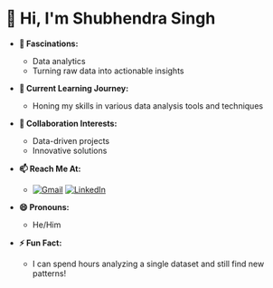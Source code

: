 # 👋 Hi, I'm Shubhendra Singh

- **👀 Fascinations:** 
  - Data analytics
  - Turning raw data into actionable insights

- **🌱 Current Learning Journey:** 
  - Honing my skills in various data analysis tools and techniques

- **💞️ Collaboration Interests:** 
  - Data-driven projects
  - Innovative solutions

- **📫 Reach Me At:** 
  - [![Gmail](https://img.shields.io/badge/-Gmail-D14836?style=flat&logo=Gmail&logoColor=white)](mailto:er.singhshubhendra@outlook.in)
   [![LinkedIn](https://img.shields.io/badge/-LinkedIn-0077B5?style=flat&logo=LinkedIn&logoColor=white)](https://www.linkedin.com/in/shubhendra-singh-a774a8348/)

- **😄 Pronouns:** 
  - He/Him

- **⚡ Fun Fact:** 
  - I can spend hours analyzing a single dataset and still find new patterns!

<!---
shubhendra8113/shubhendra8113 is a ✨ special ✨ repository because its `README.md` (this file) appears on your GitHub profile.
You can click the Preview link to take a look at your changes.
--->
